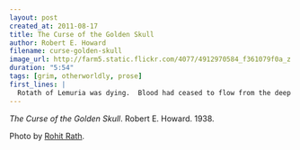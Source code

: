 ```yaml
---
layout: post
created_at: 2011-08-17
title: The Curse of the Golden Skull
author: Robert E. Howard
filename: curse-golden-skull
image_url: http://farm5.static.flickr.com/4077/4912970584_f361079f0a_z.jpg
duration: "5:54"
tags: [grim, otherworldly, prose]
first_lines: |
  Rotath of Lemuria was dying.  Blood had ceased to flow from the deep sword gash under his heart, but the pulse in his temple hammered like kettle drums.
---
```


_The Curse of the Golden Skull_.  Robert E. Howard.  1938.

Photo by [Rohit Rath](http://www.flickr.com/photos/rohitrath/4912970584/sizes/z/in/photostream/).

